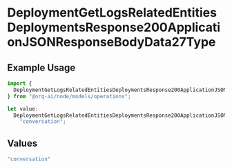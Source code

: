 # DeploymentGetLogsRelatedEntitiesDeploymentsResponse200ApplicationJSONResponseBodyData27Type

## Example Usage

```typescript
import {
  DeploymentGetLogsRelatedEntitiesDeploymentsResponse200ApplicationJSONResponseBodyData27Type,
} from "@orq-ai/node/models/operations";

let value:
  DeploymentGetLogsRelatedEntitiesDeploymentsResponse200ApplicationJSONResponseBodyData27Type =
    "conversation";
```

## Values

```typescript
"conversation"
```